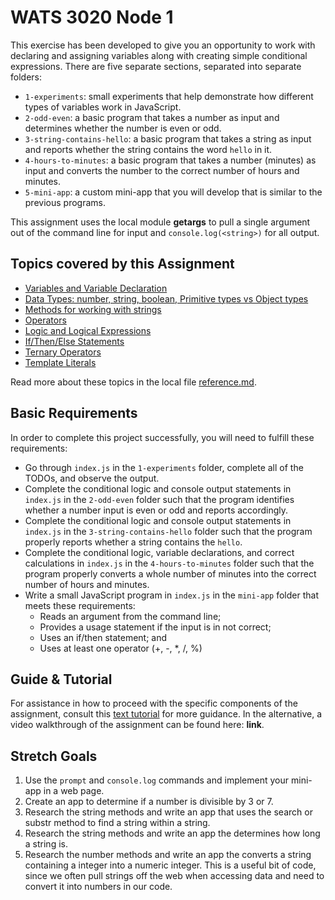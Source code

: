 # WATS 3020 Node 1

This exercise has been developed to give you an opportunity to work with declaring and assigning variables along with creating simple conditional expressions. There are five separate sections, separated into separate folders:
* `1-experiments`: small experiments that help demonstrate how different types of variables work in JavaScript.
* `2-odd-even`: a basic program that takes a number as input and determines whether the number is even or odd.
* `3-string-contains-hello`: a basic program that takes a string as input and reports whether the string contains the word `hello` in it.
* `4-hours-to-minutes`: a basic program that takes a number (minutes) as input and converts the number to the correct number of hours and minutes.
* `5-mini-app`: a custom mini-app that you will develop that is similar to the previous programs.

This assignment uses the local module **getargs** to pull a single argument out of the command line for input and `console.log(<string>)` for all output.

## Topics covered by this Assignment

* [Variables and Variable Declaration](./reference.md#Variable%20Declaration)
* [Data Types: number, string, boolean, Primitive types vs Object types](./reference.md#Variable%20Types)
* [Methods for working with strings](./reference.md#String%20Methods)
* [Operators](./reference.md#Operators)
* [Logic and Logical Expressions](./reference.md#Logic)
* [If/Then/Else Statements](./reference.md#if/else)
* [Ternary Operators](./reference.md#Ternary%20Operators)
* [Template Literals](./reference.md#Template%20Literals)

Read more about these topics in the local file [reference.md](./reference.md).

## Basic Requirements

In order to complete this project successfully, you will need to fulfill these requirements:
* Go through `index.js` in the `1-experiments` folder, complete all of the TODOs, and observe the output.
* Complete the conditional logic and console output statements in `index.js` in the `2-odd-even` folder such that the program identifies whether a number input is even or odd and reports accordingly.
* Complete the conditional logic and console output statements in `index.js` in the `3-string-contains-hello` folder such that the program properly reports whether a string contains the `hello`.
* Complete the conditional logic, variable declarations, and correct calculations in `index.js` in the `4-hours-to-minutes` folder such that the program properly converts a whole number of minutes into the correct number of hours and minutes.
* Write a small JavaScript program in `index.js` in the `mini-app` folder that meets these requirements:
  * Reads an argument from the command line;
  * Provides a usage statement if the input is in not correct; 
  * Uses an if/then statement; and
  * Uses at least one operator (+, -, *, /, %)

## Guide & Tutorial
For assistance in how to proceed with the specific components of the assignment, consult this [text tutorial](./tutorial.md) for more guidance. In the alternative, a video walkthrough of the assignment can be found here: **link**.

## Stretch Goals

1. Use the `prompt` and `console.log` commands and implement your mini-app in a web page.
2. Create an app to determine if a number is divisible by 3 or 7.
3. Research the string methods and write an app that uses the search or substr method to find a string within a string.
4. Research the string methods and write an app the determines how long a string is.
5. Research the number methods and write an app the converts a string containing a integer into a numeric integer.  This is a useful bit of code, since we often pull strings off the web when accessing data and need to convert it into numbers in our code.

